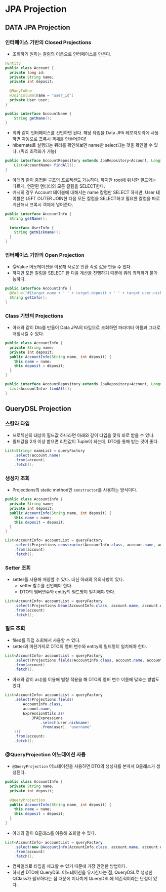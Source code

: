 # JPA Projection

## DATA JPA Projection

### 인터페이스 기반의 Closed Projections

- 조회하기 원하는 칼럼의 이름으로 인터페이스를 만든다.

```java
@Entity
public class Account {
  private long id;
  private String name;
  private int deposit;
  
  @ManyToOne
  @JoinColumn(name = "user_id")
  private User user;
} 
```

```java
public interface AccountName {
    String getName();
} 
```

- 위와 같이 인터페이스를 선언하면 된다. 해당 타입을 Data JPA 레포지토리에 사용하면 자동으로 프록시 객체를 만들어준다!
- hibernate로 실행되는 쿼리를 확인해보면 name만 select되는 것을 확인할 수 있다. (쿼리 최적화가 가능)

```java
public interface AccountRepository extends JpaRepository<Account, Long> {
    List<AccountName> findAll();
}
```

- 아래와 같이 중첩된 구조의 프로젝션도 가능하다. 하지만 root에 위치한 필드와는 다르게, 연관된 엔티티의 모든 칼럼을 SELECT한다.
- 예시의 경우 Account 테이블에 대해서는 name 칼럼만 SELECT 하지만, User 테이블은 LEFT OUTER JOIN한 다음 모든 칼럼을 SELECT하고 필요한 칼럼을 따로 계산해서 프록시 객체에 넣어준다. 

```java
public interface AccountInfo {
  String getName();
  
  interface UserInfo {
    String getNickname();
  }
}
```

### 인터페이스 기반의 Open Projection

- @Value 어노테이션을 이용해 새로운 반환 속성 값을 만들 수 있다.
- 하지만 모든 칼럼을 SELECT 한 다음 계산을 진행하기 때문에 쿼리 최적화가 불가능하다. 

```java
public interface AccountInfo {
  @Value("#{target.name + ' ' + target.deposit + ' ' + target.user.nickname}")
  String getInfo();
}
```

### Class 기반의 Projections

- 아래와 같이 Dto를 만들어 Data JPA의 타입으로 조회하면 파라미터 이름과 그대로 매칭시킬 수 있다.

```java
public class AccountInfo {
  private String name;
  private int deposit;
  public AccountInfo(String name, int deposit) {
    this.name = name;
    this.deposit = deposit;
  }
}
```

```java
public interface AccountRepository extends JpaRepository<Account, Long> {
  List<AccountInfo> findAll();
}
```

## QueryDSL Projection

### 스칼라 타입

- 프로젝션의 대상이 필드값 하나라면 아래와 같이 타입을 맞춰 바로 받을 수 있다.
- 필드값을 2개 이상 받으면 리턴값이 Tuple이 되는데, DTO를 통해 받는 것이 좋다.

```java
List<String> nameList = queryFactory
    .select(account.name)
    .from(account)
    .fetch();
```
    
### 생성자 조회

- Projections의 static method인 `constructor`를 사용하는 방식이다.

```java
public class AccountInfo {
  private String name;
  private int deposit;
  public AccountInfo(String name, int deposit) {
    this.name = name;
    this.deposit = deposit;
  }
}
```

```java
List<AccountInfo> accountList = queryFactory
    .select(Projections.constructor(AccountInfo.class, account.name, account.deposit))
    .from(account)
    .fetch();
```

### Setter 조회

- setter를 사용해 매칭할 수 있다. 대신 아래의 유의사항이 있다.
  - setter 함수를 선언해야 한다.
  - DTO의 멤버변수와 entity의 필드명이 일치해야 한다.

```java
List<AccountInfo> accountList = queryFactory
    .select(Projections.bean(AccountInfo.class, account.name, account.deposit))
    .from(account)
    .fetch();
```

### 필드 조회

- filed를 직접 조회해서 사용할 수 있다.
- setter와 마찬가지로 DTO의 멤버 변수와 entity의 필드명이 일치해야 한다.

```java
List<AccountInfo> accountList = queryFactory
    .select(Projections.fields(AccountInfo.class, account.name, account.deposit))
    .from(account)
    .fetch();
```

- 아래와 같이 as()를 이용해 별칭 적용을 해 DTO의 멤버 변수 이름에 맞추는 방법도 있다.

```java
List<AccountInfo> accountList = queryFactory
    .select(Projections.fields(
        AccountInfo.class, 
        account.name,
        ExpressionUtils.as(
            JPAExpressions
                .select(user.nickname)
                .from(user), "username"
    )))
    .from(account)
    .fetch();
```

### @QueryProjection 어노테이션 사용

- `@QueryProjection` 어노테이션을 사용하면 DTO의 생성자를 본따서 Q클래스가 생성된다.

```java
public class AccountInfo {
  private String name;
  private int deposit;
  
  @QueryProjection
  public AccountInfo(String name, int deposit) {
    this.name = name;
    this.deposit = deposit;
  }
}
```

- 아래와 같이 Q클래스를 이용해 조회할 수 있다.

```java
List<AccountInfo> accountList = queryFactory
    .select(new QAccountInfo(AccountInfo.class, account.name, account.deposit))
    .from(account)
    .fetch();
```

- 컴파일러로 타입을 체크할 수 있기 때문에 가장 안전한 방법이다. 
- 하지만 DTO에 QueryDSL 어노테이션을 유지한다는 점, QueryDSL로 생성한 QClass가 필요하다는 점 때문에 지나치게 QueryDSL에 의존적이라는 단점이 있다. 
